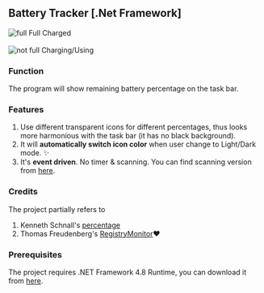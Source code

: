 ﻿## Battery Tracker [.Net Framework]
![full](https://raw.githubusercontent.com/myfix16/BatteryTrackerFramework/master/showcase1.png) Full Charged <br></br>
![not full](https://github.com/myfix16/BatteryTrackerFramework/raw/master/showcase2.png) Charging/Using
### Function
The program will show remaining battery percentage on the task bar.
### Features
1. Use different transparent icons for different percentages, thus looks more harmonious with the task bar (it has no black background).
2. It will **automatically switch icon color** when user change to Light/Dark mode. ✨
3. It's **event driven**. No timer & scanning. You can find scanning version from [here](https://github.com/myfix16/BatteryTracker).
### Credits
The project partially refers to
1. Kenneth Schnall's [percentage](https://github.com/kas/percentage)
2. Thomas Freudenberg's [RegistryMonitor](https://www.codeproject.com/Articles/4502/RegistryMonitor-a-NET-wrapper-class-for-RegNotifyC)❤
### Prerequisites
The project requires .NET Framework 4.8 Runtime, you can download it from [here](https://dotnet.microsoft.com/download/dotnet-framework/net48).
